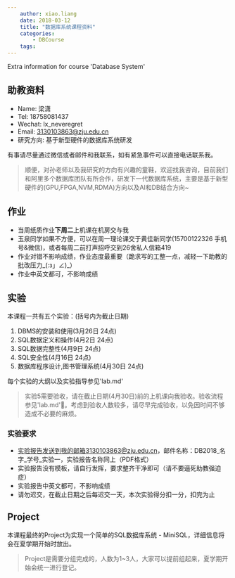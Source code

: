 ```yaml
---
    author: xiao.liang
    date: 2018-03-12
    title: "数据库系统课程资料"
    categories: 
        - DBCourse
    tags:
---
```


Extra information for course 'Database System'

## 助教资料

- Name: 梁潇
- Tel: 18758081437
- Wechat: lx_neveregret
- Email: 3130103863@zju.edu.cn
- 研究方向: 基于新型硬件的数据库系统研发

有事请尽量通过微信或者邮件和我联系，如有紧急事件可以直接电话联系我。

> 顺便，对孙老师以及我研究的方向有兴趣的童鞋，欢迎找我咨询，目前我们和阿里多个数据库团队有所合作，研发下一代数据库系统，主要是基于新型硬件的(GPU,FPGA,NVM,RDMA)方向以及AI和DB结合方向~

## 作业

- 当周纸质作业**下周二**上机课在机房交与我
- 玉泉同学如果不方便，可以在周一理论课交于黄佳新同学(15700122326 手机号&微信)，或者每周二前打声招呼交到26舍私人信箱419
- 作业对错不影响成绩，作业态度最重要（跪求写的工整一点，减轻一下助教的批改压力_(:з」∠)_）
- 作业中英文都可，不影响成绩

## 实验

本课程一共有五个实验：(括号内为截止日期)
1. DBMS的安装和使用(3月26日 24点)
2. SQL数据定义和操作(4月2日 24点)
3. SQL数据完整性(4月9日 24点)
4. SQL安全性(4月16日 24点)
5. 数据库程序设计,图书管理系统(4月30日 24点)

每个实验的大纲以及实验指导参见'lab.md'

> 实验5需要验收，请在截止日期(4月30日)前的上机课向我验收。验收流程参见'lab.md'。考虑到验收人数较多，请尽早完成验收，以免因时间不够造成不必要的麻烦。

### 实验要求

- 实验报告发送到我的邮箱3130103863@zju.edu.cn，邮件名称：DB2018_名字_学号_实验一，实验报告名称同上（PDF格式）
- 实验报告没有模板，请自行发挥，要求整齐干净即可（请不要逼死助教强迫症）
- 实验报告中英文都可，不影响成绩
- 请勿迟交，在截止日期之后每迟交一天，本次实验得分扣一分，扣完为止

## Project

本课程最终的Project为实现一个简单的SQL数据库系统 - MiniSQL，详细信息将会在夏学期开始时放出。

> Project是需要分组完成的，人数为1~3人，大家可以提前组起来，夏学期开始会统一进行登记。